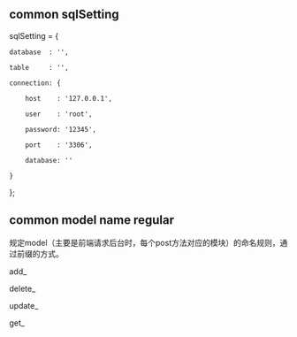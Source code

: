 ## common sqlSetting ##
sqlSetting = {

    database  : '',

    table     : '',

    connection: {

        host    : '127.0.0.1',

        user    : 'root',

        password: '12345',

        port    : '3306',

        database: ''

    }

};

## common model name regular ##
规定model（主要是前端请求后台时，每个post方法对应的模块）的命名规则，通过前缀的方式。

add_

delete_

update_

get_